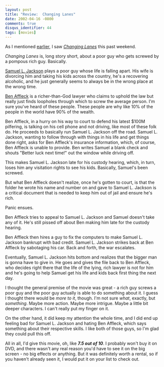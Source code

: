 ```yaml
---
layout: post
title: "Review:  Changing Lanes"
date: 2002-04-16 -0800
comments: true
disqus_identifier: 44
tags: [movies]
---
```

As I mentioned
[earlier](/archive/2002/04/15/do-not-taunt-happy-fun-ball.aspx), I saw
*[Changing Lanes](http://us.imdb.com/Title?0264472)* this past weekend.

 *Changing Lanes* is, long story short, about a poor guy who gets
screwed by a pompous rich guy. Basically.

 [Samuel L. Jackson](http://us.imdb.com/Name?Jackson,+Samuel+L.) plays a
poor guy whose life is falling apart. His wife is divorcing him and
taking his kids across the country, he's a recovering alcoholic, and he
just generally seems to always be in the wrong place at the wrong time.

 [Ben Affleck](http://us.imdb.com/Name?Affleck,+Ben) is a
richer-than-God lawyer who claims to uphold the law but really just
finds loopholes through which to screw the average person. I'm sure
you've heard of these people. These people are why like 10% of the
people in the world have 90% of the wealth.

 Ben Affleck, in a hurry on his way to court to defend his latest $100M
pilfering, is talking on his cell phone and not driving, like most of
these folk do. He proceeds to basically run Samuel L. Jackson off the
road. Samuel L. Jackson, wanting to follow through with things in his
life and get things done right, asks for Ben Affleck's insurance
information, which, of course, Ben Affleck is unable to provide. Ben
writes Samuel a blank check and shouts "Better luck next time!" out the
window while driving off.

 This makes Samuel L. Jackson late for his custody hearing, which, in
turn, loses him any visitation rights to see his kids. Basically,
Samuel's been screwed.

 But what Ben Affleck doesn't realize, once he's gotten to court, is
that the folder he wrote his name and number on and gave to Samuel L.
Jackson is a critical document that is needed to keep him out of jail
and ensure he's rich.

 Panic ensues.

 Ben Affleck tries to appeal to Samuel L. Jackson and Samuel doesn't
take any of it. He's still pissed off about Ben making him late for the
custody hearing.

 Ben Affleck then hires a guy to fix the computers to make Samuel L.
Jackson bankrupt with bad credit. Samuel L. Jackson strikes back at Ben
Affleck by sabotaging his car. Back and forth, the war escalates.

 Eventually, Samuel L. Jackson hits bottom and realizes that the bigger
man is gonna have to give in. He goes and gives the file back to Ben
Affleck, who decides right there that the life of the lying, rich lawyer
is not for him and he's going to help Samuel get his life and kids back
first thing the next day.

 I thought the general premise of the movie was great - a rich guy
screws a poor guy and the poor guy actually is able to do something
about it. I guess I thought there would be *more to it*, though. I'm not
sure *what*, exactly, but *something*. Maybe more action. Maybe more
intrigue. Maybe a little bit deeper characters. I can't really put my
finger on it.

 On the other hand, it did keep my attention the whole time, and I did
end up feeling bad for Samuel L. Jackson and hating Ben Affleck, which
says something about their respective skills. I like both of those guys,
so I'm glad they could pull this off.

 All in all, I'd give this movie, oh, like ***7.5 out of 10***. I
probably won't buy it on DVD, and there wasn't any real reason you'd
have to see it on the big screen - no big effects or anything. But it
was definitely worth a rental, so if you haven't already seen it, I
would put it on your list to check out.
